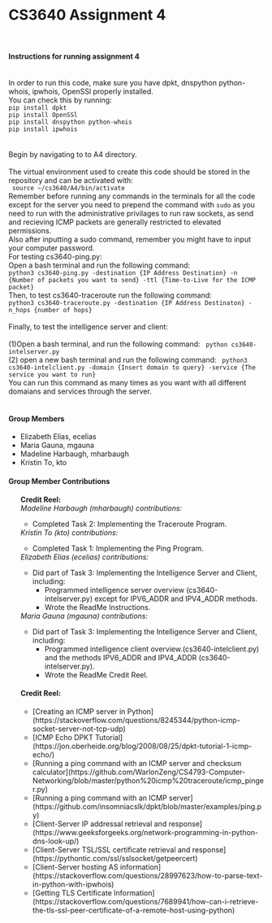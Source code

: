 <h1><strong>CS3640 Assignment 4</strong></h1> <br>
<h4><strong>Instructions for running assignment 4</strong></h4> <br>
In order to run this code, make sure you have dpkt, dnspython python-whois, ipwhois, OpenSSl  properly installed. <br>
You can check this by running: <br>
<code>pip install dpkt</code> <br>
<code>pip install OpenSSl</code> <br>
<code>pip install dnspython python-whois</code> <br> 
<code>pip install ipwhois</code> <br> <br>
<br> Begin by navigating to to A4 directory. <br> <br>
The virtual environment used to create this code should be stored in the repository and can be activated with: <br>
<code> source ~/cs3640/A4/bin/activate </code> <br>
Remember before running any commands in the terminals for all the code except for the server you need to prepend the command with <code>sudo</code> as you need to run with the administrative privilages to run raw sockets, as send and recieving ICMP packets are generally restricted to elevated permissions. <br>
Also after inputting a sudo command, remember you might have to input your computer password. <br>
For testing cs3640-ping.py: <br>
Open a bash terminal and run the following command: <br>
<code>python3 cs3640-ping.py -destination {IP Address Destination} -n {Number of packets you want to send} -ttl {Time-to-Live for the ICMP packet} </code> <br>
Then, to test cs3640-traceroute run the following command: <br>
<code>python3 cs3640-traceroute.py -destination {IP Address Destinaton} -n_hops {number of hops}</code> <br> 
<br> Finally, to test the intelligence server and client: <br> <br>
(1)Open a bash terminal, and run the following command: 
<code> python cs3640-intelserver.py </code> <br>
(2) open a new bash terminal and run the following command: 
<code> python3 cs3640-intelclient.py -domain {Insert domain to query} -service {The service you want to run}</code> <br>
You can run this command as many times as you want with all different domaians and services through the server. <br> <br>


<h4><strong>Group Members</strong></h4> <ul>
<li> Elizabeth Elias, ecelias
<li> Maria Gauna, mgauna
<li> Madeline Harbaugh, mharbaugh
<li> Kristin To, kto
</ul>

<h4><strong>Group Member Contributions</strong></h4> <ul>
<strong>Credit Reel:</strong> <br>
<em>Madeline Harbaugh (mharbaugh) contributions:</em> <ul>
<li> Completed Task 2: Implementing the Traceroute Program.
</ul>
<em>Kristin To (kto) contributions: </em> <ul>
<li> Completed Task 1: Implementing the Ping Program.
</ul>
<em>Elizabeth Elias (ecelias) contributions: </em> <ul>
<li> Did part of Task 3: Implementing the Intelligence Server and Client, including: <ul>
<li> Programmed intelligence server overview (cs3640-intelserver.py) except for IPV6_ADDR and IPV4_ADDR methods.
<li> Wrote the ReadMe Instructions.
</ul>
</ul>
<em>Maria Gauna (mgauna) contributions: </em> <ul>
<li> Did part of Task 3: Implementing the Intelligence Server and Client, including: <ul>
<li> Programmed intelligence client overview.(cs3640-intelclient.py) and the methods IPV6_ADDR and IPV4_ADDR (cs3640-intelserver.py).
<li> Wrote the ReadMe Credit Reel.
</ul>
</ul>

<h4><strong>Credit Reel:</strong></h4> <ul>
<li>[Creating an ICMP server in Python](https://stackoverflow.com/questions/8245344/python-icmp-socket-server-not-tcp-udp)
<li>[ICMP Echo DPKT Tutorial](https://jon.oberheide.org/blog/2008/08/25/dpkt-tutorial-1-icmp-echo/)
<li>[Running a ping command with an ICMP server and checksum calculator](https://github.com/WarlonZeng/CS4793-Computer-Networking/blob/master/python%20icmp%20traceroute/icmp_pinger.py)
<li>[Running a ping command with an ICMP server](https://github.com/insomniacslk/dpkt/blob/master/examples/ping.py)
<li>[Client-Server IP addressal retrieval and response](https://www.geeksforgeeks.org/network-programming-in-python-dns-look-up/)
<li>[Client-Server TSL/SSL certificate retrieval and response](https://pythontic.com/ssl/sslsocket/getpeercert)
<li>[Client-Server hosting AS information](https://stackoverflow.com/questions/28997623/how-to-parse-text-in-python-with-ipwhois)
<li>[Getting TLS Certificate Information](https://stackoverflow.com/questions/7689941/how-can-i-retrieve-the-tls-ssl-peer-certificate-of-a-remote-host-using-python)
</ul>
